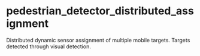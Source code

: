 # pedestrian_detector_distributed_assignment
Distributed dynamic sensor assignment of multiple mobile targets. Targets detected through visual detection.

